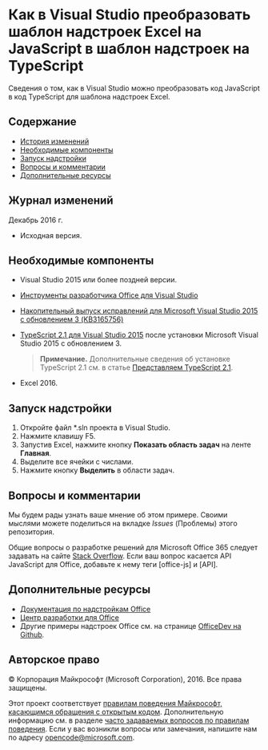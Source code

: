 # <a name="typescripting-visual-studio-excel-javascript-add-in-template"></a>Как в Visual Studio преобразовать шаблон надстроек Excel на JavaScript в шаблон надстроек на TypeScript

Сведения о том, как в Visual Studio можно преобразовать код JavaScript в код TypeScript для шаблона надстроек Excel. 

## <a name="table-of-contents"></a>Содержание
* [История изменений](#change-history)
* [Необходимые компоненты](#prerequisites)
* [Запуск надстройки](#test-the-add-in)
* [Вопросы и комментарии](#questions-and-comments)
* [Дополнительные ресурсы](#additional-resources)

## <a name="change-history"></a>Журнал изменений

Декабрь 2016 г.

* Исходная версия.

## <a name="prerequisites"></a>Необходимые компоненты

* Visual Studio 2015 или более поздней версии.
* [Инструменты разработчика Office для Visual Studio](https://www.visualstudio.com/en-us/features/office-tools-vs.aspx)
* [Накопительный выпуск исправлений для Microsoft Visual Studio 2015 с обновлением 3 (KB3165756)](https://msdn.microsoft.com/en-us/library/mt752379.aspx)
* [TypeScript 2.1 для Visual Studio 2015](http://download.microsoft.com/download/6/D/8/6D8381B0-03C1-4BD2-AE65-30FF0A4C62DA/TS2.1-dev14update3-20161206.2/TypeScript_Dev14Full.exe) после установки Microsoft Visual Studio 2015 с обновлением 3.

   > **Примечание.**  Дополнительные сведения об установке TypeScript 2.1 см. в статье [Представляем TypeScript 2.1](https://blogs.msdn.microsoft.com/typescript/2016/12/07/announcing-typescript-2-1/).

* Excel 2016.

## <a name="run-the-add-in"></a>Запуск надстройки

1. Откройте файл *.sln проекта в Visual Studio.
2. Нажмите клавишу F5.
3. Запустив Excel, нажмите кнопку **Показать область задач** на ленте **Главная**.
5. Выделите все ячейки с числами.
6. Нажмите кнопку **Выделить** в области задач. 

## <a name="questions-and-comments"></a>Вопросы и комментарии

Мы будем рады узнать ваше мнение об этом примере. Своими мыслями можете поделиться на вкладке *Issues* (Проблемы) этого репозитория.

Общие вопросы о разработке решений для Microsoft Office 365 следует задавать на сайте [Stack Overflow](http://stackoverflow.com/questions/tagged/office-js+API). Если ваш вопрос касается API JavaScript для Office, добавьте к нему теги [office-js] и [API].

## <a name="additional-resources"></a>Дополнительные ресурсы

* [Документация по надстройкам Office](https://msdn.microsoft.com/en-us/library/office/jj220060.aspx)
* [Центр разработки для Office](http://dev.office.com/)
* Другие примеры надстроек Office см. на странице [OfficeDev на Github](https://github.com/officedev).

## <a name="copyright"></a>Авторское право
© Корпорация Майкрософт (Microsoft Corporation), 2016. Все права защищены.



Этот проект соответствует [правилам поведения Майкрософт, касающимся обращения с открытым кодом](https://opensource.microsoft.com/codeofconduct/). Дополнительную информацию см. в разделе [часто задаваемых вопросов по правилам поведения](https://opensource.microsoft.com/codeofconduct/faq/). Если у вас возникли вопросы или замечания, напишите нам по адресу [opencode@microsoft.com](mailto:opencode@microsoft.com).
